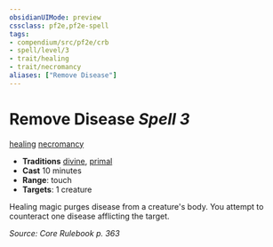 ```yaml
---
obsidianUIMode: preview
cssclass: pf2e,pf2e-spell
tags:
- compendium/src/pf2e/crb
- spell/level/3
- trait/healing
- trait/necromancy
aliases: ["Remove Disease"]
---
```

# Remove Disease *Spell 3*   
[healing](healing.md "Healing Effect Trait")  [necromancy](necromancy.md "Necromancy School Trait")  

- **Traditions** [divine](divine.md "Divine Tradition Trait"), [primal](primal.md "Primal Tradition Trait")
- **Cast** 10 minutes 
- **Range**: touch
- **Targets**: 1 creature

Healing magic purges disease from a creature's body. You attempt to counteract one disease afflicting the target.

*Source: Core Rulebook p. 363*